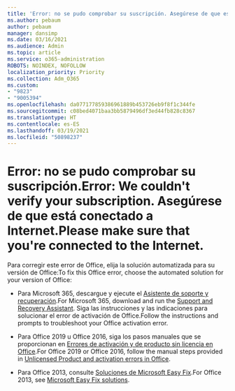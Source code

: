 ```yaml
---
title: 'Error: no se pudo comprobar su suscripción. Asegúrese de que está conectado a Internet.'
ms.author: pebaum
author: pebaum
manager: dansimp
ms.date: 03/16/2021
ms.audience: Admin
ms.topic: article
ms.service: o365-administration
ROBOTS: NOINDEX, NOFOLLOW
localization_priority: Priority
ms.collection: Adm_O365
ms.custom:
- "9823"
- "9005394"
ms.openlocfilehash: da077177859386961889b453726eb9f8f1c344fe
ms.sourcegitcommit: c08bed4071baa3bb5879496df3ed44fb828c8367
ms.translationtype: HT
ms.contentlocale: es-ES
ms.lasthandoff: 03/19/2021
ms.locfileid: "50898237"
---
```

# <a name="error-we-couldnt-verify-your-subscription-please-make-sure-that-youre-connected-to-the-internet"></a><span data-ttu-id="4d57b-103">Error: no se pudo comprobar su suscripción.</span><span class="sxs-lookup"><span data-stu-id="4d57b-103">Error: We couldn't verify your subscription.</span></span> <span data-ttu-id="4d57b-104">Asegúrese de que está conectado a Internet.</span><span class="sxs-lookup"><span data-stu-id="4d57b-104">Please make sure that you're connected to the Internet.</span></span>

<span data-ttu-id="4d57b-105">Para corregir este error de Office, elija la solución automatizada para su versión de Office:</span><span class="sxs-lookup"><span data-stu-id="4d57b-105">To fix this Office error, choose the automated solution for your version of Office:</span></span>

- <span data-ttu-id="4d57b-106">Para Microsoft 365, descargue y ejecute el [Asistente de soporte y recuperación](https://aka.ms/SaRA-OfficeActivation-Chat).</span><span class="sxs-lookup"><span data-stu-id="4d57b-106">For Microsoft 365, download and run the [Support and Recovery Assistant](https://aka.ms/SaRA-OfficeActivation-Chat).</span></span> <span data-ttu-id="4d57b-107">Siga las instrucciones y las indicaciones para solucionar el error de activación de Office.</span><span class="sxs-lookup"><span data-stu-id="4d57b-107">Follow the instructions and prompts to troubleshoot your Office activation error.</span></span>

- <span data-ttu-id="4d57b-108">Para Office 2019 u Office 2016, siga los pasos manuales que se proporcionan en [Errores de activación y de producto sin licencia en Office](https://support.microsoft.com/office/0d23d3c0-c19c-4b2f-9845-5344fedc4380#bkmk_fixyourself).</span><span class="sxs-lookup"><span data-stu-id="4d57b-108">For Office 2019 or Office 2016, follow the manual steps provided in [Unlicensed Product and activation errors in Office](https://support.microsoft.com/office/0d23d3c0-c19c-4b2f-9845-5344fedc4380#bkmk_fixyourself).</span></span>

- <span data-ttu-id="4d57b-109">Para Office 2013, consulte [Soluciones de Microsoft Easy Fix](https://support.microsoft.com/topic/microsoft-easy-fix-solutions-have-been-discontinued-b0f4b5f9-3b5a-bd9e-d75d-d45e2f12e16c).</span><span class="sxs-lookup"><span data-stu-id="4d57b-109">For Office 2013, see [Microsoft Easy Fix solutions](https://support.microsoft.com/topic/microsoft-easy-fix-solutions-have-been-discontinued-b0f4b5f9-3b5a-bd9e-d75d-d45e2f12e16c).</span></span>